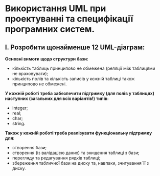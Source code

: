 # Використання UML при проектуванні та специфікації програмних систем.

## І. Розробити щонайменше 12 UML-діаграм:

**Основні вимоги щодо структури бази:**

- кількість таблиць принципово не обмежена (реляції між таблицями не враховувати);
- кількість полів та кількість записів у кожній таблиці також принципово не обмежені.

**У кожній роботі треба забезпечити підтримку (для полів у таблицях) наступних (загальних для всіх варіантів!) типів:**

- integer;
- real;
- char;
- string.

**Також у кожній роботі треба реалізувати функціональну підтримку для:**

- створення бази;
- створення (із валідацією даних) та знищення таблиці з бази;
- перегляду та редагування рядків таблиці;
- збереження табличної бази на диску та, навпаки, зчитування її з диску.
